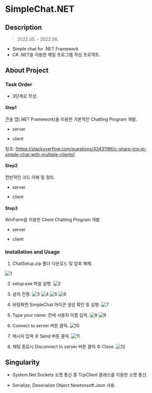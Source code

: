 # SimpleChat.NET


## Description
> 2022.05. - 2022.06.

- Simple chat for .NET Framework
- C# .NET을 이용한 채팅 프로그램 작성 프로젝트.


## About Project

### Task Order
- 3단계로 작성.

#### Step1

콘솔 앱(.NET Framework)을 이용한 기본적인 Chatting Program 개발.

- server

- client

참조: [https://stackoverflow.com/questions/43431196/c-sharp-tcp-ip-simple-chat-with-multiple-clients]

#### Step2

전반적인 코드 이해 및 정리.

- server

- client

#### Step3

WinForm을 이용한 Client Chatting Program 개발. 

- server

- client

### Installation and Usage

1. ChatSetup.zip 폴더 다운로드 및 압축 해제.

![1](./doc/install/1.jpg)

2. setup.exe 파일 실행.
![2](./doc/install/2.jpg)

3. 설치 진행.
![3](./doc/install/3.jpg)
![4](./doc/install/4.jpg)
![5](./doc/install/5.jpg)
![6](./doc/install/6.jpg)

4. 바탕화면 SimpleChat 아이콘 생성 확인 및 실행.
![7](./doc/install/7.jpg)

5. Type your name: 칸에 사용자 이름 입력.
![8](./doc/install/8.jpg)
![9](./doc/install/9.jpg)

6. Connect to server 버튼 클릭.
![10](./doc/install/10.jpg)

7. 메시지 입력 후 Send 버튼 클릭.
![11](./doc/install/11.jpg)

8. 채팅 종료시 Disconnect to server 버튼 클릭 후 Close.
![12](./doc/install/12.jpg)



## Singularity

- System.Net.Sockets 소켓 통신 중 TcpClient 클래스를 이용한 소켓 통신.

- Serialize, Deserialize Object Newtonsoft.Json 사용.
